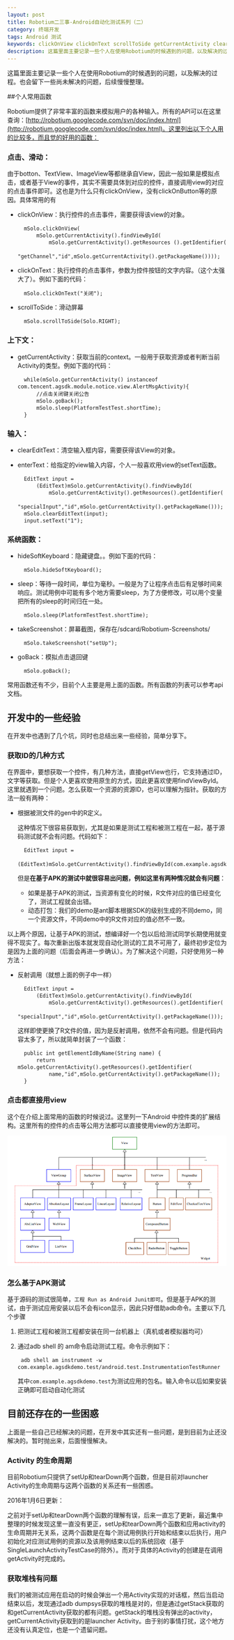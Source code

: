 ```yaml
---
layout: post
title: Robotium二三事-Android自动化测试系列（二）
category: 终端开发
tags: Android 测试
keywords: clickOnView clickOnText scrollToSide getCurrentActivity clearEditText enterText setText sleep  hideSoftKeyboard takeScreenshot goBack 反射 基于APK测试 生命周期 堆栈
description: 这篇里面主要记录一些个人在使用Robotium的时候遇到的问题，以及解决的过程。也会留下一些尚未解决的问题，后续慢慢整理。
---
```


这篇里面主要记录一些个人在使用Robotium的时候遇到的问题，以及解决的过程。也会留下一些尚未解决的问题，后续慢慢整理。

##个人常用函数

Robotium提供了非常丰富的函数来模拟用户的各种输入。所有的API可以在这里查询：[http://robotium.googlecode.com/svn/doc/index.html](http://robotium.googlecode.com/svn/doc/index.html)。这里列出以下个人用的比较多，而且觉的好用的函数：

### 点击、滑动：
由于botton、TextView、ImageView等都继承自View，因此一般如果是模拟点击，或者基于View的事件，其实不需要具体到对应的控件，直接调用view的对应的点击事件即可。这也是为什么只有clickOnView，没有clickOnButton等的原因。具体常用的有

- clickOnView：执行控件的点击事件，需要获得该view的对象。
	
		mSolo.clickOnView(
            mSolo.getCurrentActivity().findViewById(
                mSolo.getCurrentActivity().getResources ().getIdentifier(
                    "getChannel","id",mSolo.getCurrentActivity().getPackageName())));

- clickOnText：执行控件的点击事件，参数为控件按钮的文字内容。（这个太强大了）。例如下面的代码：
		
		mSolo.clickOnText("关闭"); 

- scrollToSide：滑动屏幕

		mSolo.scrollToSide(Solo.RIGHT);

### 上下文：

- getCurrentActivity：获取当前的context。一般用于获取资源或者判断当前Activity的类型。例如下面的代码：

		while(mSolo.getCurrentActivity() instanceof com.tencent.agsdk.module.notice.view.AlertMsgActivity){
			//点击关闭键关闭公告
			mSolo.goBack();
			mSolo.sleep(PlatformTestTest.shortTime);
		}

### 输入：

- clearEditText：清空输入框内容，需要获得该View的对象。
- enterText：给指定的view输入内容，个人一般喜欢用view的setText函数。

		EditText input = 
			(EditText)mSolo.getCurrentActivity().findViewById(
				mSolo.getCurrentActivity().getResources().getIdentifier(
					"specialInput","id",mSolo.getCurrentActivity().getPackageName()));
		mSolo.clearEditText(input);
		input.setText("1");

### 系统函数：

- hideSoftKeyboard：隐藏键盘。。例如下面的代码：

		mSolo.hideSoftKeyboard();

- sleep：等待一段时间，单位为毫秒。一般是为了让程序点击后有足够时间来响应。测试用例中可能有多个地方需要sleep，为了方便修改，可以用个变量把所有的sleep的时间归在一处。

		mSolo.sleep(PlatformTestTest.shortTime);

- takeScreenshot：屏幕截图，保存在/sdcard/Robotium-Screenshots/
	
		mSolo.takeScreenshot("setUp");

- goBack：模拟点击退回键

		mSolo.goBack();

常用函数还有不少，目前个人主要是用上面的函数。所有函数的列表可以参考api文档。

## 开发中的一些经验

在开发中也遇到了几个坑，同时也总结出来一些经验，简单分享下。

### 获取ID的几种方式

在界面中，要想获取一个控件，有几种方法，直接getView也行，它支持通过ID，文字等获取。但是个人更喜欢使用原生的方式，因此更喜欢使用findViewById。这里就遇到一个问题。怎么获取一个资源的资源ID，也可以理解为指针。获取的方法一般有两种：

- 根据被测文件的gen中的R定义。
	
	这种情况下很容易获取到，尤其是如果是测试工程和被测工程在一起，基于源码测试就不会有问题。代码如下：

		EditText input = 
			(EditText)mSolo.getCurrentActivity().findViewById(com.example.agsdkdemo.R.id.specialInput);

	但是**在基于APK的测试中就很容易出问题，例如这里有两种情况就会有问题**：
	- 如果是基于APK的测试，当资源有变化的时候，R文件对应的值已经变化了，测试工程就会出错。
	- 动态打包：我们的demo是ant脚本根据SDK的级别生成的不同demo，同一个资源文件，不同demo中的R文件对应的值必然不一致。
	
以上两个原因，让基于APK的测试，想编译好一个包以后给测试同学长期使用就变得不现实了。每次重新出版本就发现自动化测试的工具不可用了，最终初步定位为是因为上面的问题（后面会再进一步确认）。为了解决这个问题，只好使用另一种方法：

- 反射调用（就想上面的例子中一样）
	
		EditText input = 
			(EditText)mSolo.getCurrentActivity().findViewById(
				mSolo.getCurrentActivity().getResources().getIdentifier(
					"specialInput","id",mSolo.getCurrentActivity().getPackageName()));
		
	这样即使更换了R文件的值，因为是反射调用，依然不会有问题。但是代码内容太多了，所以就简单封装了一个函数：

		public int getElementIdByName(String name) {
			return mSolo.getCurrentActivity().getResources().getIdentifier(
				name,"id",mSolo.getCurrentActivity().getPackageName());
		}


### 点击都直接用view

这个在介绍上面常用的函数的时候说过。这里列一下Android 中控件类的扩展结构。这里所有的控件的点击等公用方法都可以直接使用view的方法即可。

![Android 中控件类](../public/images/android_view.png "Android 中控件类")

### 怎么基于APK测试

基于源码的测试很简单，`工程 Run as Android Junit即可`。但是基于APK的测试，由于测试应用安装以后不会有icon显示，因此只好借助adb命令。主要以下几个步骤

1. 把测试工程和被测工程都安装在同一台机器上（真机或者模拟器均可）
2. 通过adb shell 的 am命令启动测试工程。命令示例如下：

		adb shell am instrument -w com.example.agsdkdemo.test/android.test.InstrumentationTestRunner

	其中`com.example.agsdkdemo.test`为测试应用的包名。输入命令以后如果安装正确即可启动自动化测试

## 目前还存在的一些困惑

上面是一些自己已经解决的问题，在开发中其实还有一些问题，是到目前为止还没解决的。暂时抛出来，后面慢慢解决。

### Activity 的生命周期

目前Robotium只提供了setUp和tearDown两个函数，但是目前对launcher Activity的生命周期与这两个函数的关系还有一些困惑。

2016年1月6日更新：

之前对于setUp和tearDown两个函数的理解有误，后来一直忘了更新，最近集中整理的时候发现这里一直没有更正，setUp和tearDown两个函数和应用activity的生命周期并无关系，这两个函数是在每个测试用例执行开始和结束以后执行，用户初始化对应测试用例的资源以及该用例结束以后的系统回收（基于SingleLaunchActivityTestCase的除外）。而对于具体的Activity的创建是在调用getActivity时完成的。
### 获取堆栈有问题

我们的被测试应用在启动的时候会弹出一个用Activity实现的对话框，然后当启动结束以后，发现通过adb dumpsys获取的堆栈是对的，但是通过getStack获取的和getCurrentActivity获取的都有问题。getStack的堆栈没有弹出的activity，getCurrentActivity获取到的是launcher Activity。由于别的事情打扰，这个地方还没有认真定位，也是一个遗留问题。